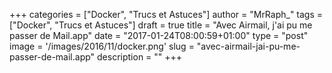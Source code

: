 +++
categories = ["Docker", "Trucs et Astuces"]
author = "MrRaph_"
tags = ["Docker", "Trucs et Astuces"]
draft = true
title = "Avec Airmail, j'ai pu me passer de Mail.app"
date = "2017-01-24T08:00:59+01:00"
type = "post"
image = '/images/2016/11/docker.png'
slug = "avec-airmail-jai-pu-me-passer-de-mail.app"
description = ""
+++

